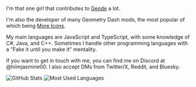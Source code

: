 I'm that one girl that contributes to [Geode](https://github.com/geode-sdk) a lot.

I'm also the developer of many Geometry Dash mods, the most popular of which being [More Icons](https://github.com/hiimjasmine00/MoreIcons).

My main languages are JavaScript and TypeScript, with some knowledge of C#, Java, and C++. Sometimes I handle other programming languages with a "Fake it until you make it" mentality.

If you want to get in touch with me, you can find me on Discord at @hiimjasmine00. I also accept DMs from Twitter/X, Reddit, and Bluesky.

![GitHub Stats](https://github-readme-stats.vercel.app/api?username=hiimjasmine00&show_icons=true&theme=dark)
![Most Used Languages](https://github-readme-stats.vercel.app/api/top-langs/?username=hiimjasmine00&layout=compact&theme=dark)